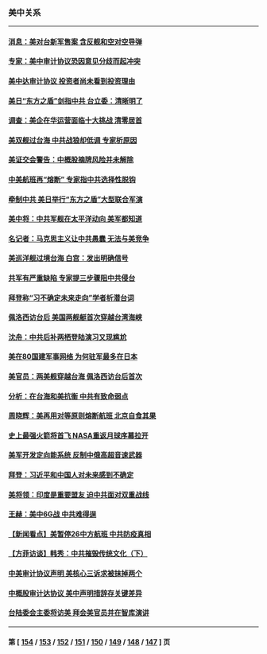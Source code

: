 ### 美中关系
---
#### [消息：美对台新军售案 含反舰和空对空导弹](../../pages/nf1412576/n13813602.md) 
#### [专家：美中审计协议恐因意见分歧而起冲突](../../pages/nf1412576/n13813306.md) 
#### [美中达审计协议 投资者尚未看到投资理由](../../pages/nf1412576/n13813321.md) 
#### [美日“东方之盾”剑指中共 台立委：清晰明了](../../pages/nf1412576/n13813088.md) 
#### [调查：美企在华运营面临十大挑战 清零居首](../../pages/nf1412576/n13813244.md) 
#### [美双舰过台海 中共战狼却低调 专家析原因](../../pages/nf1412576/n13813189.md) 
#### [美证交会警告：中概股摘牌风险并未解除](../../pages/nf1412576/n13812841.md) 
#### [中美航班再“熔断” 专家指中共选择性脱钩](../../pages/nf1412576/n13812797.md) 
#### [牵制中共 美日举行“东方之盾”大型联合军演](../../pages/nf1412576/n13812336.md) 
#### [美中将：中共军舰在太平洋动向 美军都知道](../../pages/nf1412576/n13811675.md) 
#### [名记者：马克思主义让中共愚蠢 无法与美竞争](../../pages/nf1412576/n13811005.md) 
#### [美巡洋舰过境台海 白宫：发出明确信号](../../pages/nf1412576/n13812312.md) 
#### [共军有严重缺陷 专家提三步骤阻中共侵台](../../pages/nf1412576/n13811064.md) 
#### [拜登称“习不确定未来走向”学者析潜台词](../../pages/nf1412576/n13812117.md) 
#### [佩洛西访台后 美国两舰艇首次穿越台湾海峡](../../pages/nf1412576/n13812095.md) 
#### [沈舟：中共后补两栖登陆演习又现尴尬](../../pages/nf1412576/n13811917.md) 
#### [美在80国建军事网络 为何驻军最多在日本](../../pages/nf1412576/n13807397.md) 
#### [美官员：两美舰穿越台海 佩洛西访台后首次](../../pages/nf1412576/n13812003.md) 
#### [分析：在台海和美抗衡 中共有致命弱点](../../pages/nf1412576/n13807798.md) 
#### [周晓辉：美再用对等原则熔断航班 北京自食其果](../../pages/nf1412576/n13811637.md) 
#### [史上最强火箭将首飞 NASA重返月球序幕拉开](../../pages/nf1412576/n13811587.md) 
#### [美军开发定向能系统 反制中俄高超音速武器](../../pages/nf1412576/n13811549.md) 
#### [拜登：习近平和中国人对未来感到不确定](../../pages/nf1412576/n13811569.md) 
#### [美将领：印度是重要盟友 迫中共面对双重战线](../../pages/nf1412576/n13811405.md) 
#### [王赫：美中6G战 中共难得逞](../../pages/nf1412576/n13811350.md) 
#### [【新闻看点】美暂停26中方航班 中共防疫真相](../../pages/nf1412576/n13811010.md) 
#### [【方菲访谈】韩秀：中共摧毁传统文化（下）](../../pages/nf1412576/n13810993.md) 
#### [中美审计协议声明 美核心三诉求被抹掉两个](../../pages/nf1412576/n13810979.md) 
#### [中概股审计达协议 美中声明措辞存关键差异](../../pages/nf1412576/n13810973.md) 
#### [台陆委会主委将访美 拜会美官员并在智库演讲](../../pages/nf1412576/n13810778.md) 

---
#### 第 [ [154](./154.md) / [153](./153.md) / [152](./152.md) / [151](./151.md) / [150](./150.md) / [149](./149.md) / [148](./148.md) / [147](./147.md) ] 页
